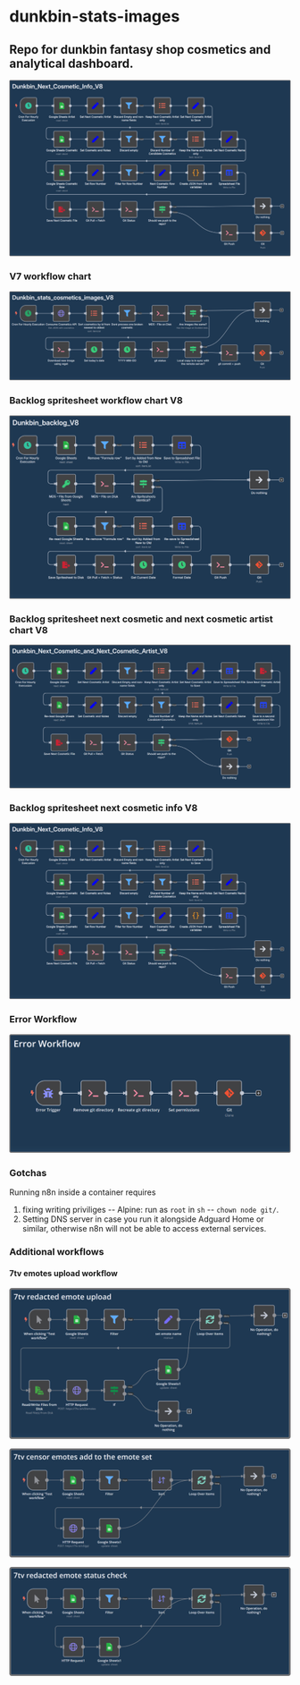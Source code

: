 # dunkbin-stats-images

## Repo for dunkbin fantasy shop cosmetics and analytical dashboard.

![Dunkbin_Next_Cosmetic_Info_V8](https://github.com/WUOTE/dunkbin-stats-images/blob/main/n8n_workflows/Workflow_screenshots/Dunkbin_Next_Cosmetic_Info_V8.png)

### V7 workflow chart

![Dunkbin_stats_cosmetics_images_V8](https://github.com/WUOTE/dunkbin-stats-images/blob/main/n8n_workflows/Workflow_screenshots/Dunkbin_stats_cosmetics_images_V8.png)

### Backlog spritesheet workflow chart V8

![Dunkbin_backlog_V8](https://github.com/WUOTE/dunkbin-stats-images/blob/main/n8n_workflows/Workflow_screenshots/Dunkbin_backlog_V8.png)

### Backlog spritesheet next cosmetic and next cosmetic artist chart V8

![Dunkbin_Next_Cosmetic_and_Next_Cosmetic_Artist_V8](https://github.com/WUOTE/dunkbin-stats-images/blob/main/n8n_workflows/Workflow_screenshots/Dunkbin_Next_Cosmetic_and_Next_Cosmetic_Artist_V8.png)

### Backlog spritesheet next cosmetic info V8

![Dunkbin_Next_Cosmetic_Info_V8](https://github.com/WUOTE/dunkbin-stats-images/blob/main/n8n_workflows/Workflow_screenshots/Dunkbin_Next_Cosmetic_Info_V8.png)

### Error Workflow

![Errow Workflow](https://github.com/WUOTE/dunkbin-stats-images/blob/main/n8n_workflows/Workflow_screenshots/Error_workflow.png)

### Gotchas

Running n8n inside a container requires

1. fixing writing priviliges -- Alpine: run as `root` in `sh` -- `chown node git/`.
2. Setting DNS server in case you run it alongside Adguard Home or similar, otherwise n8n will not be able to access external services.

### Additional workflows

#### 7tv emotes upload workflow

![7tv_censor_emote_upload](https://github.com/WUOTE/dunkbin-stats-images/blob/main/n8n_workflows/Workflow_screenshots/7tv_censor_emote_upload.png)

![7tv_censor_emotes_add_to_the_emote_set](https://github.com/WUOTE/dunkbin-stats-images/blob/main/n8n_workflows/Workflow_screenshots/7tv_censor_emotes_add_to_the_emote_set.png)

![7tv_censor_emote_status_check](https://github.com/WUOTE/dunkbin-stats-images/blob/main/n8n_workflows/Workflow_screenshots/7tv_censor_emote_status_check.png)
